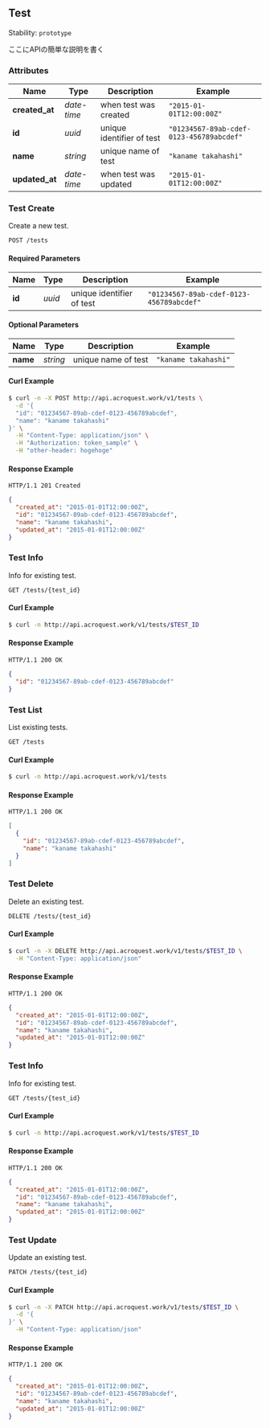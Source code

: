 
## <a name="resource-test">Test</a>

Stability: `prototype`

ここにAPIの簡単な説明を書く

### Attributes

| Name | Type | Description | Example |
| ------- | ------- | ------- | ------- |
| **created_at** | *date-time* | when test was created | `"2015-01-01T12:00:00Z"` |
| **id** | *uuid* | unique identifier of test | `"01234567-89ab-cdef-0123-456789abcdef"` |
| **name** | *string* | unique name of test | `"kaname takahashi"` |
| **updated_at** | *date-time* | when test was updated | `"2015-01-01T12:00:00Z"` |

### <a name="link-POST-test-/tests">Test Create</a>

Create a new test.

```
POST /tests
```

#### Required Parameters

| Name | Type | Description | Example |
| ------- | ------- | ------- | ------- |
| **id** | *uuid* | unique identifier of test | `"01234567-89ab-cdef-0123-456789abcdef"` |


#### Optional Parameters

| Name | Type | Description | Example |
| ------- | ------- | ------- | ------- |
| **name** | *string* | unique name of test | `"kaname takahashi"` |


#### Curl Example

```bash
$ curl -n -X POST http://api.acroquest.work/v1/tests \
  -d '{
  "id": "01234567-89ab-cdef-0123-456789abcdef",
  "name": "kaname takahashi"
}' \
  -H "Content-Type: application/json" \
  -H "Authorization: token_sample" \
  -H "other-header: hogehoge"
```


#### Response Example

```
HTTP/1.1 201 Created
```

```json
{
  "created_at": "2015-01-01T12:00:00Z",
  "id": "01234567-89ab-cdef-0123-456789abcdef",
  "name": "kaname takahashi",
  "updated_at": "2015-01-01T12:00:00Z"
}
```

### <a name="link-GET-test-/tests/{(%23%2Fdefinitions%2Ftest%2Fdefinitions%2Fidentity)}">Test Info</a>

Info for existing test.

```
GET /tests/{test_id}
```


#### Curl Example

```bash
$ curl -n http://api.acroquest.work/v1/tests/$TEST_ID
```


#### Response Example

```
HTTP/1.1 200 OK
```

```json
{
  "id": "01234567-89ab-cdef-0123-456789abcdef"
}
```

### <a name="link-GET-test-/tests">Test List</a>

List existing tests.

```
GET /tests
```


#### Curl Example

```bash
$ curl -n http://api.acroquest.work/v1/tests
```


#### Response Example

```
HTTP/1.1 200 OK
```

```json
[
  {
    "id": "01234567-89ab-cdef-0123-456789abcdef",
    "name": "kaname takahashi"
  }
]
```

### <a name="link-DELETE-test-/tests/{(%23%2Fdefinitions%2Ftest%2Fdefinitions%2Fidentity)}">Test Delete</a>

Delete an existing test.

```
DELETE /tests/{test_id}
```


#### Curl Example

```bash
$ curl -n -X DELETE http://api.acroquest.work/v1/tests/$TEST_ID \
  -H "Content-Type: application/json"
```


#### Response Example

```
HTTP/1.1 200 OK
```

```json
{
  "created_at": "2015-01-01T12:00:00Z",
  "id": "01234567-89ab-cdef-0123-456789abcdef",
  "name": "kaname takahashi",
  "updated_at": "2015-01-01T12:00:00Z"
}
```

### <a name="link-GET-test-/tests/{(%23%2Fdefinitions%2Ftest%2Fdefinitions%2Fidentity)}">Test Info</a>

Info for existing test.

```
GET /tests/{test_id}
```


#### Curl Example

```bash
$ curl -n http://api.acroquest.work/v1/tests/$TEST_ID
```


#### Response Example

```
HTTP/1.1 200 OK
```

```json
{
  "created_at": "2015-01-01T12:00:00Z",
  "id": "01234567-89ab-cdef-0123-456789abcdef",
  "name": "kaname takahashi",
  "updated_at": "2015-01-01T12:00:00Z"
}
```

### <a name="link-PATCH-test-/tests/{(%23%2Fdefinitions%2Ftest%2Fdefinitions%2Fidentity)}">Test Update</a>

Update an existing test.

```
PATCH /tests/{test_id}
```


#### Curl Example

```bash
$ curl -n -X PATCH http://api.acroquest.work/v1/tests/$TEST_ID \
  -d '{
}' \
  -H "Content-Type: application/json"
```


#### Response Example

```
HTTP/1.1 200 OK
```

```json
{
  "created_at": "2015-01-01T12:00:00Z",
  "id": "01234567-89ab-cdef-0123-456789abcdef",
  "name": "kaname takahashi",
  "updated_at": "2015-01-01T12:00:00Z"
}
```


